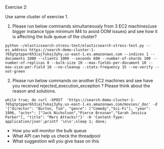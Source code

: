 Exercise 2: 

Use same cluster of exercise 1.

1. Please run below commands simultaneously from 3 EC2 machines(use bigger instance type minimum M4 to avoid OOM issues) and see how it is affecting the bulk queue of the cluster?

```
python ~/elasticsearch-stress-test/elasticsearch-stress-test.py --es_address https://search-demo-cluster-1-765gtptpper6h3iajfukaj3yhy.us-east-1.es.amazonaws.com --indices 1 --documents 1000 --clients 1000 --seconds 600 --number-of-shards 100 --number-of-replicas 0 --bulk-size 10 --max-fields-per-document 10 --max-size-per-field 10 --no-cleanup --stats-frequency 15 --no-verify --not-green
```

2. Please run below commands on another EC2 machines and see have you received rejected_execution_exception ? Please think about the reason and solutions.

```
while true; do curl -XPOST  'https://search-demo-cluster-1-765gtptpper6h3iajfukaj3yhy.us-east-1.es.amazonaws.com/movies/_doc' -d '{"director": "Burton, Tim", "genre": ["Comedy","Sci-Fi"], "year": 1996, "actor": ["Jack Nicholson","Pierce Brosnan","Sarah Jessica Parker"], "title": "Mars Attacks!"}' -H 'Content-Type: application/json';printf '\n\n';sleep 1; done;
```

* How you will monitor the bulk queue
* What API can help us check the threadpool
* What suggestion will you give base on this

